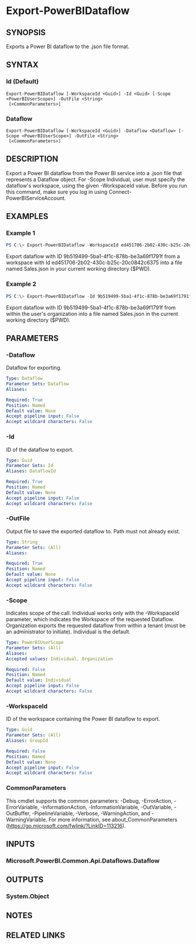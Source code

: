 ﻿---
external help file: Microsoft.PowerBI.Commands.Data.dll-Help.xml
Module Name: MicrosoftPowerBIMgmt.Data
online version: https://docs.microsoft.com/en-us/powershell/module/microsoftpowerbimgmt.data/export-powerbidataflow?view=powerbi-ps
schema: 2.0.0
---

# Export-PowerBIDataflow

## SYNOPSIS
Exports a Power BI dataflow to the .json file format.

## SYNTAX

### Id (Default)
```
Export-PowerBIDataflow [-WorkspaceId <Guid>] -Id <Guid> [-Scope <PowerBIUserScope>] -OutFile <String>
 [<CommonParameters>]
```

### Dataflow
```
Export-PowerBIDataflow [-WorkspaceId <Guid>] -Dataflow <Dataflow> [-Scope <PowerBIUserScope>] -OutFile <String>
 [<CommonParameters>]
```

## DESCRIPTION
Export a Power BI dataflow from the Power BI service into a .json file that represents a Dataflow object.
For -Scope Individual, user must specify the dataflow's workspace, using the given -WorkspaceId value.
Before you run this command, make sure you log in using Connect-PowerBIServiceAccount. 

## EXAMPLES

### Example 1
```powershell
PS C:\> Export-PowerBIDataflow -WorkspaceId ed451706-2b02-430c-b25c-20c0842c6375 -Id 9b519499-5ba1-4f1c-878b-be3a69f1791f -OutFile .\Sales.json
```

Export dataflow with ID 9b519499-5ba1-4f1c-878b-be3a69f1791f from a workspace with Id ed451706-2b02-430c-b25c-20c0842c6375 into a file named Sales.json in your current working directory ($PWD).

### Example 2
```powershell
PS C:\> Export-PowerBIDataflow -Id 9b519499-5ba1-4f1c-878b-be3a69f1791f -Scope Organization -OutFile .\Sales.json
```

Export dataflow with ID 9b519499-5ba1-4f1c-878b-be3a69f1791f from within the user's organization into a file named Sales.json in the current working directory ($PWD).

## PARAMETERS

### -Dataflow
Dataflow for exporting.

```yaml
Type: Dataflow
Parameter Sets: Dataflow
Aliases:

Required: True
Position: Named
Default value: None
Accept pipeline input: False
Accept wildcard characters: False
```

### -Id
ID of the dataflow to export.

```yaml
Type: Guid
Parameter Sets: Id
Aliases: DataflowId

Required: True
Position: Named
Default value: None
Accept pipeline input: False
Accept wildcard characters: False
```

### -OutFile
Output file to save the exported dataflow to. Path must not already exist.

```yaml
Type: String
Parameter Sets: (All)
Aliases:

Required: True
Position: Named
Default value: None
Accept pipeline input: False
Accept wildcard characters: False
```

### -Scope
Indicates scope of the call. Individual works only with the -WorkspaceId parameter, which indicates the Workspace of the requested Dataflow. Organization exports the requested dataflow from within a tenant (must be an administrator to initiate). Individual is the default.

```yaml
Type: PowerBIUserScope
Parameter Sets: (All)
Aliases:
Accepted values: Individual, Organization

Required: False
Position: Named
Default value: Individual
Accept pipeline input: False
Accept wildcard characters: False
```

### -WorkspaceId
ID of the workspace containing the Power BI dataflow to export.

```yaml
Type: Guid
Parameter Sets: (All)
Aliases: GroupId

Required: False
Position: Named
Default value: None
Accept pipeline input: False
Accept wildcard characters: False
```

### CommonParameters
This cmdlet supports the common parameters: -Debug, -ErrorAction, -ErrorVariable, -InformationAction, -InformationVariable, -OutVariable, -OutBuffer, -PipelineVariable, -Verbose, -WarningAction, and -WarningVariable. For more information, see about_CommonParameters (https://go.microsoft.com/fwlink/?LinkID=113216).

## INPUTS

### Microsoft.PowerBI.Common.Api.Dataflows.Dataflow

## OUTPUTS

### System.Object

## NOTES

## RELATED LINKS

